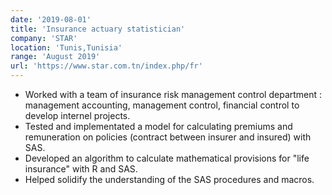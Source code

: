 ```yaml
---
date: '2019-08-01'
title: 'Insurance actuary statistician'
company: 'STAR'
location: 'Tunis,Tunisia'
range: 'August 2019'
url: 'https://www.star.com.tn/index.php/fr'
---
```


- Worked with a team of insurance risk management control  department :  management accounting, management control, financial control to develop internel projects.
- Tested and implementated a model for calculating premiums and remuneration on policies (contract between insurer and insured) with SAS. 
- Developed an algorithm to calculate mathematical provisions for "life insurance" with R and SAS.
- Helped solidify the understanding of the SAS procedures and macros.
